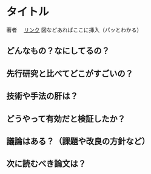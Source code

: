 # タイトル　
著者　
[リンク]()
図などあればここに挿入（パッとわかる）

## どんなもの？なにしてるの？

## 先行研究と比べてどこがすごいの？

## 技術や手法の肝は？

## どうやって有効だと検証したか？

## 議論はある？（課題や改良の方針など）

## 次に読むべき論文は？
